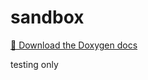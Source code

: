 # sandbox
[🔗 Download the Doxygen docs](https://github.com/leoyongbot/sandbox/actions/runs/14544390616)

testing only
